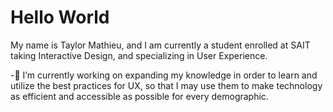 # Hello World
My name is Taylor Mathieu, and I am currently a student enrolled at SAIT taking Interactive Design, and specializing in User Experience. 

-🔭 I’m currently working on expanding my knowledge in order to learn and utilize the best practices for UX, so that I may use them to make technology as efficient and accessible as possible for every demographic.
